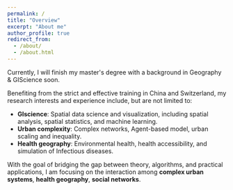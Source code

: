 ```yaml
---
permalink: /
title: "Overview"
excerpt: "About me"
author_profile: true
redirect_from: 
  - /about/
  - /about.html
---
```


Currently, I will finish my master's degree with a background in Geography & GIScience soon. 

Benefiting from the strict and effective training in China and Switzerland, my research interests and experience include, but are not limited to:
* **GIscience**: Spatial data science and visualization, including spatial analysis, spatial statistics, and machine learning.
* **Urban complexity**: Complex networks, Agent-based model, urban scaling and inequality.
* **Health geography**: Environmental health, health accessibility, and simulation of Infectious diseases.

With the goal of bridging the gap between theory, algorithms, and practical applications, I am focusing on the interaction among **complex urban systems**, **health geography**, **social networks**.

